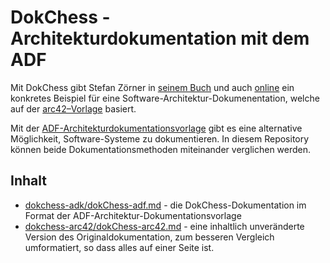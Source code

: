 # DokChess - Architekturdokumentation mit dem ADF

Mit DokChess gibt Stefan Zörner in [seinem Buch](https://www.swadok.de/) und auch [online](https://www.dokchess.de) ein konkretes Beispiel für eine Software-Architektur-Dokumenentation, welche auf der [arc42–Vorlage](https://arc42.org/overview) basiert.

Mit der [ADF-Architekturdokumentationsvorlage](https://github.com/architecture-decomposition-framework/adf-documentation-template) gibt es eine alternative Möglichkeit, Software-Systeme zu dokumentieren. In diesem Repository können beide Dokumentationsmethoden miteinander verglichen werden.

## Inhalt

- [dokchess-adk/dokChess-adf.md](./dokchess-adk/dokChess-adf.md) - die DokChess-Dokumentation im Format der ADF-Architektur-Dokumentationsvorlage
- [dokchess-arc42/dokChess-arc42.md](./dokchess-arc42/dokChess-arc42.md) - eine inhaltlich unveränderte Version des Originaldokumentation, zum besseren Vergleich umformatiert, so dass alles auf einer Seite ist.
